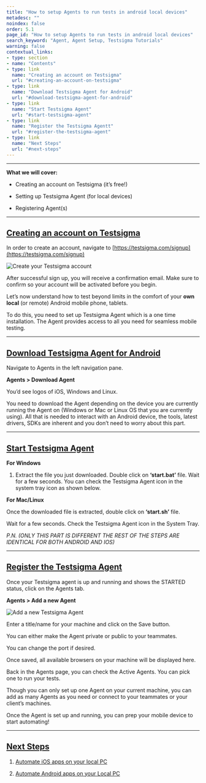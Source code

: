 ```yaml
---
title: "How to setup Agents to run tests in android local devices"
metadesc: ""
noindex: false
order: 5.1
page_id: "How to setup Agents to run tests in android local devices"
search_keyword: "Agent, Agent Setup, Testsigma Tutorials"
warning: false
contextual_links:
- type: section
- name: "Contents"
- type: link
  name: "Creating an account on Testsigma"
  url: "#creating-an-account-on-testsigma"
- type: link
  name: "Download Testsigma Agent for Android"
  url: "#download-testsigma-agent-for-android"
- type: link
  name: "Start Testsigma Agent"
  url: "#start-testsigma-agent"
- type: link
  name: "Register the Testsigma Agentt"
  url: "#register-the-testsigma-agent"
- type: link
  name: "Next Steps"
  url: "#next-steps"
---
```


---

**What we will cover:**

* Creating an account on Testsigma (it’s free!)

* Setting up Testsigma Agent (for local devices)

* Registering Agent(s)

---
## [Creating an account on Testsigma](#creating-an-account-on-testsigma)

In order to create an account, navigate to [https://testsigma.com/signup](https://testsigma.com/signup)

![Create your Testsigma account](https://docs.testsigma.com/images/tutorials/setup-agents-to-run-on-local-devices/testsigma-create-account.png)

After successful sign up, you will receive a confirmation email. Make sure to confirm so your account will be activated before you begin.

Let’s now understand how to test beyond limits in the comfort of your **own local** (or remote) Android mobile phone, tablets.

To do this, you need to set up Testsigma Agent which is a one time installation. The Agent provides access to all you need for seamless mobile testing.

---

## [Download Testsigma Agent for Android](#download-testsigma-agent-for-android)

Navigate to Agents in the left navigation pane.

**Agents > Download Agent**

You’d see logos of iOS, Windows and Linux.

You need to download the Agent depending on the device you are currently running the Agent on (Windows or Mac or Linux OS that you are currently using). All that is needed to interact with an Android device, the tools, latest drivers, SDKs are inherent and you don’t need to worry about this part. 

---
## [Start Testsigma Agent](#start-testsigma-agent)

**For Windows**

1. Extract the file you just downloaded. Double click on **‘start.bat’** file. Wait for a few seconds. You can check the Testsigma Agent icon in the system tray icon as shown below.


**For Mac/Linux**

Once the downloaded file is extracted, double click on **‘start.sh’** file.

Wait for a few seconds. Check the Testsigma Agent icon in the System Tray.

_P.N.  (ONLY THIS PART IS DIFFERENT THE REST OF THE STEPS ARE IDENTICAL FOR BOTH ANDROID AND IOS)_

---

## [Register the Testsigma Agent](#register-the-testsigma-agent)

Once your Testsigma agent is up and running and shows the STARTED status, click on the Agents tab.

**Agents > Add a new Agent**

![Add a new Testsigma Agent](https://docs.testsigma.com/images/tutorials/setup-agents-to-run-on-local-devices/add-new-agent-testsigma.png)

Enter a title/name for your machine and click on the Save button.

You can either make the Agent private or public to your teammates.

You can change the port if desired.

Once saved, all available browsers on your machine will be displayed here.


Back in the Agents page, you can check the Active Agents. You can pick one to run your tests.

Though you can only set up one Agent on your current machine, you can add as many Agents as you need or connect to your teammates or your client’s machines.


Once the Agent is set up and running, you can prep your mobile device to start automating!

---
## [Next Steps](#next-steps)

1. [Automate iOS apps on your local PC](https://testsigma.com/tutorials/test-cases/mobile-apps/build-tests-using-local-ios-devices/)

2. [Automate Android apps on your Local PC](https://testsigma.com/tutorials/test-cases/mobile-apps/build-tests-using-local-android-devices/)
